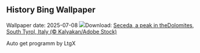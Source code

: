 ## History Bing Wallpaper
Wallpaper date: 2025-07-08
![](https://www.bing.com/th?id=OHR.SecedaPeak_EN-GB3566713834_UHD.jpg&w=1000)Download: [Seceda, a peak in theDolomites, South Tyrol, Italy (© Kalyakan/Adobe Stock)](https://www.bing.com/th?id=OHR.SecedaPeak_EN-GB3566713834_UHD.jpg)

Auto get programm by LtgX
